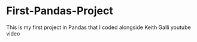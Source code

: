 # First-Pandas-Project

This is my first project in Pandas that I coded alongside Keith Galli youtube video
